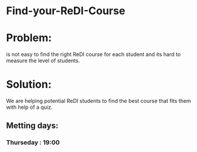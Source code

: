 # Find-your-ReDI-Course


# Problem:
is not easy to find the right ReDI course for each student and its hard to measure the level of students.


# Solution:
We are helping potential ReDI students to find the best course that fits them with help of a quiz. 

## Metting days:
### Thurseday : 19:00  
